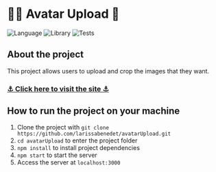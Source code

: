 # 👩‍🦳 Avatar Upload 🧑

<div style="margin-bottom: 10px">
    <img alt="Language" src="https://img.shields.io/badge/language-TypeScript-blue" />
    <img alt="Library" src="https://img.shields.io/badge/library-react-lightgrey" />
    <img alt="Tests" src="https://img.shields.io/badge/tests-react--testing--library-yellow" />
</div>

## About the project

This project allows users to upload and crop the images that they want.<br>

### [⚓ Click here to visit the site ⚓](https://avatar-upload-deploy.vercel.app/)

## How to run the project on your machine

1. Clone the project with `git clone https://github.com/larissabenedet/avatarUpload.git`
2. `cd avatarUpload` to enter the project folder
3. `npm install` to install project dependencies
4. `npm start` to start the server
5. Access the server at `localhost:3000`
